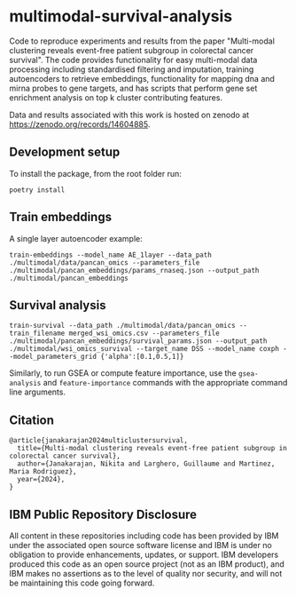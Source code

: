 # multimodal-survival-analysis

Code to reproduce experiments and results from the paper "Multi-modal clustering reveals event-free patient subgroup in colorectal cancer survival". The code provides functionality for easy multi-modal data processing including standardised filtering and imputation, training autoencoders to retrieve embeddings, functionality for mapping dna and mirna probes to gene targets, and has scripts that perform gene set enrichment analysis on top k cluster contributing features. 

Data and results associated with this work is hosted on zenodo at https://zenodo.org/records/14604885.

## Development setup

To install the package, from the root folder run:

```console
poetry install
```
## Train embeddings

A single layer autoencoder example:

```console
train-embeddings --model_name AE_1layer --data_path ./multimodal/data/pancan_omics --parameters_file ./multimodal/pancan_embeddings/params_rnaseq.json --output_path ./multimodal/pancan_embeddings
```
## Survival analysis

```console
train-survival --data_path ./multimodal/data/pancan_omics --train_filename merged_wsi_omics.csv --parameters_file ./multimodal/pancan_embeddings/survival_params.json --output_path ./multimodal/wsi_omics_survival --target_name DSS --model_name coxph --model_parameters_grid {'alpha':[0.1,0.5,1]} 
```
Similarly, to run GSEA or compute feature importance, use the ```gsea-analysis``` and ```feature-importance``` commands with the appropriate command line arguments.

## Citation
```
@article{janakarajan2024multiclustersurvival,
  title={Multi-modal clustering reveals event-free patient subgroup in colorectal cancer survival},
  author={Janakarajan, Nikita and Larghero, Guillaume and Martinez, Maria Rodriguez},
  year={2024},
}
```
## IBM Public Repository Disclosure

All content in these repositories including code has been provided by IBM under the associated open source software license and IBM is under no obligation to provide enhancements, updates, or support. IBM developers produced this code as an open source project (not as an IBM product), and IBM makes no assertions as to the level of quality nor security, and will not be maintaining this code going forward.
